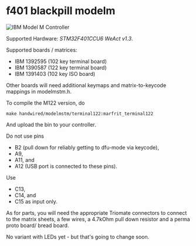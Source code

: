 # f401 blackpill modelm 

![IBM Model M Controller](https://dynamic.reauktion.de/flugphase/wp-content/uploads/2021/11/IMG_20211030_204552-scaled.jpg)

Supported Hardware: *STM32F401CCU6 WeAct v1.3*.

Supported boards / matrices:

* IBM 1392595 (102 key terminal board)
* IBM 1390587 (122 key terminal board)
* IBM 1391403 (102 key ISO board)

Other boards will need additional keymaps and matrix-to-keycode mappings in modelmstm.h.

To compile the M122 version, do

``` make handwired/modelmstm/terminal122:marfrit_terminal122 ```

And upload the bin to your controller.

Do not use pins
* B2 (pull down for reliably getting to dfu-mode via keycode), 
* A9, 
* A11, and 
* A12 (USB port is connected to these pins). 

Use 
* C13, 
* C14, and 
* C15 as input only.

As for parts, you will need the appropriate Triomate connectors to connect to the matrix sheets, a few wires, a 4.7kOhm pull down resistor and a perma proto board/ bread board.

No variant with LEDs yet - but that's going to change soon.
